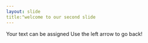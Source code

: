 ```yaml
---
layout: slide
title:"welcome to our second slide
---
```

Your text can be assigned 
Use the left arrow to go back! 
